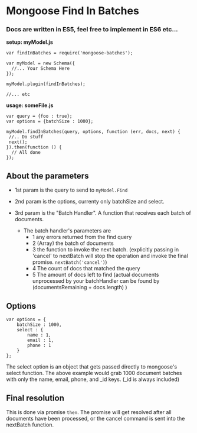 # Mongoose Find In Batches


### Docs are written in ES5, feel free to implement in ES6 etc...

 **setup: myModel.js**

```
var findInBatches = require('mongoose-batches'); 

var myModel = new Schema({
  //... Your Schema Here
});

myModel.plugin(findInBatches);

//... etc
``` 

**usage: someFile.js**

```
var query = {foo : true};
var options = {batchSize : 1000};

myModel.findInBatches(query, options, function (err, docs, next) {
 //.. Do stuff
 next();
}).then(function () {
  // All done
});

```

## About the parameters
- 1st param is the query to send to `myModel.Find`

- 2nd param is the options, currenty only batchSize and select. 

- 3rd param is the "Batch Handler". A function that receives each batch of documents.
  - The batch handler's parameters are 
     - 1 any errors returned from the find query 
     - 2 (Array) the batch of documents
     - 3 the function to invoke the next batch. (explicitly passing in 'cancel' to nextBatch will stop the operation and invoke the final promise. `nextBatch('cancel')`)
     - 4 The count of docs that matched the query
     - 5 The amount of docs left to find (actual documents unprocessed by your batchHandler can be found by (documentsRemaining + docs.length) ) 

## Options
```
var options = {
    batchSize : 1000,
    select : {
        name : 1,
        email : 1,
        phone : 1
    }
};
```
The select option is an object that gets passed directly to mongoose's select function. The above example would grab 1000 document batches with only the name, email, phone, and _id keys. (_id is always included)

## Final resolution
This is done via promise `then`. The promise will get resolved after all documents have been processed, or the cancel command is sent into the nextBatch function.


